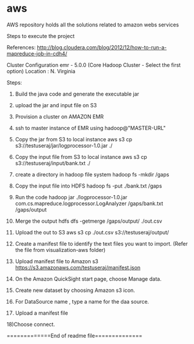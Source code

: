# aws
AWS repository holds all the solutions related to amazon webs services

Steps to execute the project

References: http://blog.cloudera.com/blog/2012/12/how-to-run-a-mapreduce-job-in-cdh4/

Cluster Configuration emr - 5.0.0 (Core Hadoop Cluster - Select the first option)
Location : N. Virginia  

Steps:
1) Build the java code and generate the executable jar 

2) upload the jar and input file on S3

3) Provision a cluster on AMAZON EMR

4) ssh to master instance of EMR using hadoop@"MASTER-URL"

5) Copy the jar from S3 to local instance
   aws s3 cp s3://testuseraj/jar/logprocessor-1.0.jar ./

6) Copy the input file from S3 to local instance
   aws s3 cp s3://testuseraj/input/bank.txt ./
 
7) create a directory in hadoop file system
   hadoop fs -mkdir /gaps

8) Copy the input file into HDFS
   hadoop fs -put ./bank.txt /gaps
   
9) Run the code
   hadoop jar ./logprocessor-1.0.jar com.cs.mapreduce.logprocessor.LogAnalyzer /gaps/bank.txt /gaps/output
 
10) Merge the output
    hdfs dfs -getmerge /gaps/output/ ./out.csv
 
11) Upload the out to S3
    aws s3 cp ./out.csv s3://testuseraj/output/

12) Create a manifest file to identify the text files you want to import. (Refer the file from visualization-aws folder)

13) Upload manifest file to Amazon s3
    https://s3.amazonaws.com/testuseraj/manifest.json

14) On the Amazon QuickSight start page, choose Manage data.

15) Create new dataset by choosing Amazon s3 icon.

16) For DataSource name , type a name for the daa source.

17) Upload a manifest file

18)Choose connect.

=============End of readme file==============


